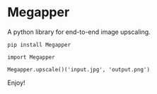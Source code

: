 # Megapper

A python library for end-to-end image upscaling.

`pip install Megapper`


```
import Megapper

Megapper.upscale()('input.jpg', 'output.png')

```
Enjoy!
